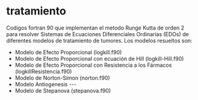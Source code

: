 # tratamiento

Codigos fortran 90 que implementan el metodo Runge Kutta de orden 2 para resolver Sistemas de Ecuaciones Diferenciales Ordinarias (EDOs) de diferentes modelos de tratamiento de tumores. Los modelos resueltos son:

+ Modelo de Efecto Proporcional (logkill.f90)
+ Modelo de Efecto Proporcional con ecuación de Hill (logkill-Hill.f90)
+ Modelo de Efecto Proporcional con Resistencia a los Fármacos (logkillResistencia.f90)
+ Modelo de Norton-Simon (norton.f90)
+ Modelo Antiogenesis ---
+ Modelo de Stepanova (stepanova.f90)
